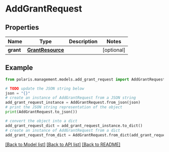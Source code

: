# AddGrantRequest


## Properties

Name | Type | Description | Notes
------------ | ------------- | ------------- | -------------
**grant** | [**GrantResource**](GrantResource.md) |  | [optional] 

## Example

```python
from polaris.management.models.add_grant_request import AddGrantRequest

# TODO update the JSON string below
json = "{}"
# create an instance of AddGrantRequest from a JSON string
add_grant_request_instance = AddGrantRequest.from_json(json)
# print the JSON string representation of the object
print(AddGrantRequest.to_json())

# convert the object into a dict
add_grant_request_dict = add_grant_request_instance.to_dict()
# create an instance of AddGrantRequest from a dict
add_grant_request_from_dict = AddGrantRequest.from_dict(add_grant_request_dict)
```
[[Back to Model list]](../README.md#documentation-for-models) [[Back to API list]](../README.md#documentation-for-api-endpoints) [[Back to README]](../README.md)


